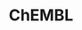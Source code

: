 ---
layout: default
bigquery: https://console.cloud.google.com/bigquery?p=patents-public-data&d=ebi_chembl&page=dataset
citation: '"The ChEMBL database in 2017." Anna Gaulton, Anne Hersey, Michał Nowotka,
  A Patrícia Bento, Jon Chambers, David Mendez, Prudence Mutowo, Francis Atkinson,
  Louisa J Bellis, Elena Cibrián-Uhalte, Mark Davies, Nathan Dedman, Anneli Karlsson,
  María Paula Magariños, John P Overington, George Papadatos, Ines Smit, Andrew R
  Leach Nucleic acids Research (2017) 45 (Database Issue), D945-D954'
contributors: European Bioinformatics Institute
cost: None
description: ChEMBL Data is a manually curated database of small molecules used in
  drug discovery, including information about existing patented drugs.
documentation: 'schema: https://www.ebi.ac.uk/chembl/db_schema


  '
last_edit: 04/13/2022, 11:22:47
location: https://console.cloud.google.com/marketplace/product/google_patents_public_datasets/chembl
maintained_by: EMBL-EBI, an outstation of European Molecular Biology Laboratory
related_publications: '

  ChEMBL: towards direct deposition of bioassay data.


  Mendez D, Gaulton A, Bento AP, Chambers J, De Veij M, Félix E, Magariños MP, Mosquera
  JF, Mutowo P, Nowotka M, Gordillo-Marañón M, Hunter F, Junco L, Mugumbate G, Rodriguez-Lopez
  M, Atkinson F, Bosc N, Radoux CJ, Segura-Cabrera A, Hersey A, Leach AR.


  — Nucleic Acids Res. 2019; 47(D1):D930-D940. doi: 10.1093/nar/gky1075

  '
schema_fields:
- activity_count
- active_molregno
- target_type
- normal_range_max
- syn_type
- predbind_id
- prod_pat_id
- cx_most_bpka
- mechanism_of_action
- l7
- aidx
- activity_comment
- assay_tax_id
- start_position
- dosed_ingredient
- clo_id
- priority
- bao_id
- ro3_pass
- ref_id
- black_box_warning
- natural_product
- ad_type
- source_domain_id
- tax_id
- aromatic_rings
- comments
- res_stem_id
- site_residues
- biocomp_id
- withdrawn_flag
- indref_id
- parenteral
- level4_description
- component_id
- relationship_type
- ass_cls_map_id
- cidx
- relationship_desc
- species_group_flag
- country
- publication_number
- alert_name
- hbd
- ddd_value
- dosage_form
- irac_class_id
- src_assay_id
- alogp
- path
- molsyn_id
- comp_class_id
- mec_id
- target_mapping
- indication_class
- direct_interaction
- pubmed_id
- downgraded
- db_version
- cell_id
- standard_type
- mc_target_type
- upper_value
- mechanism_comment
- nda_type
- num_ro5_violations
- enzyme_tid
- mol_hrac_id
- mesh_id
- relation
- mol_atc_id
- max_phase
- cell_name
- isoform
- site_name
- product_id
- variant_id
- domain_name
- applicant_full_name
- l3
- withdrawn_country
- bao_format
- mol_frac_id
- met_id
- volume
- patent_use_code
- confidence_score
- label
- efo_id
- level4
- assay_param_id
- ap_id
- structure_type
- assay_test_type
- stem_class
- warnref_id
- sequence
- value
- first_approval
- protein_class_synonym
- creation_date
- description
- drug_record_id
- standard_upper_value
- last_active
- frac_class_id
- level1
- strength
- assay_cell_type
- who_name
- alert_id
- num_lipinski_ro5_violations
- src_short_name
- ddd_admr
- warning_country
- uberon_id
- usan_stem_id
- compd_id
- mutation
- compound_name
- usan_stem_definition
- selectivity_comment
- cell_ontology_id
- withdrawn_reason
- protein_class_desc
- max_phase_for_ind
- formulation_id
- metref_id
- level2_description
- metabolite_record_id
- lle
- delist_flag
- hba
- heavy_atoms
- published_type
- entity_type
- oral
- synonyms
- bao_endpoint
- polymer_flag
- full_molformula
- class_type
- end_position
- protein_class_id
- substrate_record_id
- set_name
- source
- irac_code
- level1_description
- full_mwt
- standard_text_value
- stat
- job_id
- action_type
- topical
- usan_stem
- assay_source
- warning_id
- journal
- organism
- published_value
- hbd_lipinski
- active_ingredient
- db_source
- warning_year
- inorganic_flag
- pathway_id
- component_synonym
- accession
- parent_molregno
- normal_range_min
- activity_id
- l5
- targrel_id
- mc_organism
- class_level
- acd_most_apka
- src_description
- compound_key
- target_desc
- standard_units
- level3_description
- met_conversion
- mc_tax_id
- pchembl_value
- met_comment
- research_stem
- updated_by
- helm_notation
- sitecomp_id
- ingredient
- molecule_type
- entity_id
- doc_id
- ridx
- disease_efficacy
- mc_target_accession
- hba_lipinski
- drug_substance_flag
- compsyn_id
- usan_year
- warning_description
- stem
- cell_source_organism
- subgroup
- abstract
- trade_name
- rtb
- published_relation
- num_alerts
- assay_id
- type
- mecref_id
- std_act_id
- standard_inchi
- l1
- definition
- protclasssyn_id
- actsm_id
- cpd_str_alert_id
- pref_name
- data_validity_comment
- availability_type
- result_flag
- first_in_class
- molfile
- assay_subcellular_fraction
- doc_type
- acd_logd
- psa
- relationship
- assay_tissue
- bto_id
- related_tid
- prodrug
- l6
- previous_company
- tid
- route
- warning_class
- molecular_species
- short_name
- component_type
- frac_code
- ref_url
- alert_set_id
- ref_type
- src_id
- co_stem_id
- standard_inchi_key
- patent_no
- comp_go_id
- withdrawn_class
- cell_source_tax_id
- sei
- withdrawn_year
- therapeutic_flag
- innovator_company
- ddd_units
- acd_most_bpka
- level5
- parameter_type
- enzyme_name
- le
- mc_target_name
- oc_id
- as_id
- go_id
- mol_irac_id
- curation_comment
- approval_date
- first_page
- assay_strain
- published_units
- issue
- company
- cell_source_tissue
- status
- aspect
- ddd_comment
- record_id
- rgid
- units
- level2
- who_extra
- patent_id
- hrac_class_id
- year
- chembl_id
- l4
- title
- name
- annotation
- standard_value
- src_compound_id
- tissue_id
- domain_id
- warning_type
- parent_id
- assay_class_id
- cl_lincs_id
- last_page
- version
- ddd_id
- assay_desc
- assay_type
- site_id
- drugind_id
- confidence
- l8
- canonical_smiles
- toid
- doi
- tbl
- assay_category
- tid_fixed
- uo_units
- orig_description
- cx_most_apka
- caloha_id
- idx
- cellosaurus_id
- drug_product_flag
- text_value
- molregno
- standard_flag
- submission_date
- potential_duplicate
- mw_monoisotopic
- parent_go_id
- standard_relation
- homologue
- efo_term
- level3
- updated_on
- acd_logp
- qudt_units
- bei
- log_id
- qed_weighted
- molecular_mechanism
- usan_substem
- l2
- patent_expire_date
- hrac_code
- smid
- cell_description
- sequence_md5sum
- atc_code
- binding_site_comment
- chirality
- pathway_key
- parameter_value
- smarts
- assay_organism
- chebi_par_id
- domain_description
- mw_freebase
- prediction_method
- parent_type
- cx_logp
- authors
- cx_logd
- curated_by
- targcomp_id
- major_class
- mesh_heading
- domain_type
shortname: chembl
tags:
- biotechnology
- health
- chemical
- bioinformatics
- medical
terms_of_use: CC BY-SA 3.0
title: ChEMBL
uuid: e232a192-965c-4ec9-904c-155b6dfe56c5
---
